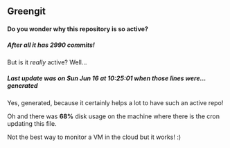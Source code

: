 ## Greengit

#### Do you wonder why this repository is so active?

##### After all it has 2990 commits!

But is it *really* active? Well...

##### Last update was on Sun Jun 16 at 10:25:01 when those lines were... generated

Yes, generated, because it certainly helps a lot to have such an active repo!

Oh and there was **68%** disk usage on the machine
where there is the cron updating this file.

Not the best way to monitor a VM in the cloud but it works! :)

